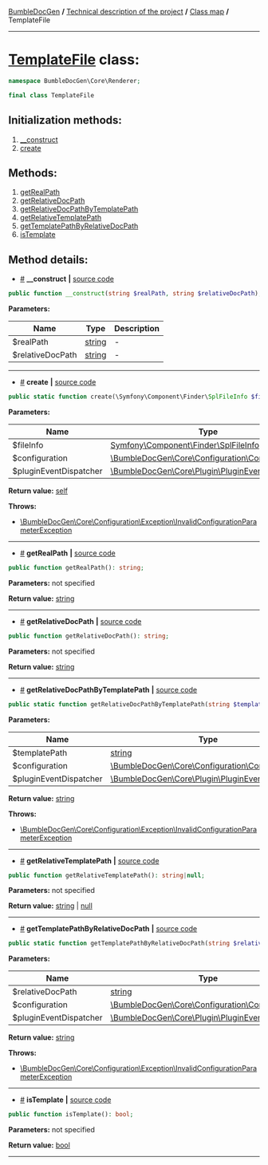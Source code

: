 <!-- {% raw %} -->
<embed> <a href="/docs/README.md">BumbleDocGen</a> <b>/</b> <a href="/docs/tech/readme.md">Technical description of the project</a> <b>/</b> <a href="/docs/tech/map.md">Class map</a> <b>/</b> TemplateFile<hr> </embed>

<h1>
    <a href="https://github.com/bumble-tech/bumble-doc-gen/blob/master/src/Core/Renderer/TemplateFile.php#L14">TemplateFile</a> class:
</h1>





```php
namespace BumbleDocGen\Core\Renderer;

final class TemplateFile
```








<h2>Initialization methods:</h2>

<ol>
<li>
    <a href="#m-construct">__construct</a>
    </li>
<li>
    <a href="#mcreate">create</a>
    </li>
</ol>

<h2>Methods:</h2>

<ol>
<li>
    <a href="#mgetrealpath">getRealPath</a>
    </li>
<li>
    <a href="#mgetrelativedocpath">getRelativeDocPath</a>
    </li>
<li>
    <a href="#mgetrelativedocpathbytemplatepath">getRelativeDocPathByTemplatePath</a>
    </li>
<li>
    <a href="#mgetrelativetemplatepath">getRelativeTemplatePath</a>
    </li>
<li>
    <a href="#mgettemplatepathbyrelativedocpath">getTemplatePathByRelativeDocPath</a>
    </li>
<li>
    <a href="#mistemplate">isTemplate</a>
    </li>
</ol>







<h2>Method details:</h2>

<div class='method_description-block'>

<ul>
<li><a name="m-construct" href="#m-construct">#</a>
 <b>__construct</b>
    <b>|</b> <a href="https://github.com/bumble-tech/bumble-doc-gen/blob/master/src/Core/Renderer/TemplateFile.php#L18">source code</a></li>
</ul>

```php
public function __construct(string $realPath, string $relativeDocPath);
```



<b>Parameters:</b>

<table>
    <thead>
    <tr>
        <th>Name</th>
        <th>Type</th>
        <th>Description</th>
    </tr>
    </thead>
    <tbody>
            <tr>
            <td>$realPath</td>
            <td><a href='https://www.php.net/manual/en/language.types.string.php'>string</a></td>
            <td>-</td>
        </tr>
            <tr>
            <td>$relativeDocPath</td>
            <td><a href='https://www.php.net/manual/en/language.types.string.php'>string</a></td>
            <td>-</td>
        </tr>
        </tbody>
</table>



</div>
<hr>
<div class='method_description-block'>

<ul>
<li><a name="mcreate" href="#mcreate">#</a>
 <b>create</b>
    <b>|</b> <a href="https://github.com/bumble-tech/bumble-doc-gen/blob/master/src/Core/Renderer/TemplateFile.php#L31">source code</a></li>
</ul>

```php
public static function create(\Symfony\Component\Finder\SplFileInfo $fileInfo, \BumbleDocGen\Core\Configuration\Configuration $configuration, \BumbleDocGen\Core\Plugin\PluginEventDispatcher $pluginEventDispatcher): self;
```



<b>Parameters:</b>

<table>
    <thead>
    <tr>
        <th>Name</th>
        <th>Type</th>
        <th>Description</th>
    </tr>
    </thead>
    <tbody>
            <tr>
            <td>$fileInfo</td>
            <td><a href='https://github.com/symfony/finder/blob/master/SplFileInfo.php'>Symfony\Component\Finder\SplFileInfo</a></td>
            <td>-</td>
        </tr>
            <tr>
            <td>$configuration</td>
            <td><a href='https://github.com/bumble-tech/bumble-doc-gen/blob/master/src/Core/Configuration/Configuration.php'>\BumbleDocGen\Core\Configuration\Configuration</a></td>
            <td>-</td>
        </tr>
            <tr>
            <td>$pluginEventDispatcher</td>
            <td><a href='https://github.com/bumble-tech/bumble-doc-gen/blob/master/src/Core/Plugin/PluginEventDispatcher.php'>\BumbleDocGen\Core\Plugin\PluginEventDispatcher</a></td>
            <td>-</td>
        </tr>
        </tbody>
</table>

<b>Return value:</b> <a href='https://www.php.net/manual/en/language.types.object.php'>self</a>


<b>Throws:</b>
<ul>
<li>
    <a href="/docs/tech/classes/InvalidConfigurationParameterException.md">\BumbleDocGen\Core\Configuration\Exception\InvalidConfigurationParameterException</a></li>

</ul>

</div>
<hr>
<div class='method_description-block'>

<ul>
<li><a name="mgetrealpath" href="#mgetrealpath">#</a>
 <b>getRealPath</b>
    <b>|</b> <a href="https://github.com/bumble-tech/bumble-doc-gen/blob/master/src/Core/Renderer/TemplateFile.php#L79">source code</a></li>
</ul>

```php
public function getRealPath(): string;
```



<b>Parameters:</b> not specified

<b>Return value:</b> <a href='https://www.php.net/manual/en/language.types.string.php'>string</a>


</div>
<hr>
<div class='method_description-block'>

<ul>
<li><a name="mgetrelativedocpath" href="#mgetrelativedocpath">#</a>
 <b>getRelativeDocPath</b>
    <b>|</b> <a href="https://github.com/bumble-tech/bumble-doc-gen/blob/master/src/Core/Renderer/TemplateFile.php#L84">source code</a></li>
</ul>

```php
public function getRelativeDocPath(): string;
```



<b>Parameters:</b> not specified

<b>Return value:</b> <a href='https://www.php.net/manual/en/language.types.string.php'>string</a>


</div>
<hr>
<div class='method_description-block'>

<ul>
<li><a name="mgetrelativedocpathbytemplatepath" href="#mgetrelativedocpathbytemplatepath">#</a>
 <b>getRelativeDocPathByTemplatePath</b>
    <b>|</b> <a href="https://github.com/bumble-tech/bumble-doc-gen/blob/master/src/Core/Renderer/TemplateFile.php#L67">source code</a></li>
</ul>

```php
public static function getRelativeDocPathByTemplatePath(string $templatePath, \BumbleDocGen\Core\Configuration\Configuration $configuration, \BumbleDocGen\Core\Plugin\PluginEventDispatcher $pluginEventDispatcher): string;
```



<b>Parameters:</b>

<table>
    <thead>
    <tr>
        <th>Name</th>
        <th>Type</th>
        <th>Description</th>
    </tr>
    </thead>
    <tbody>
            <tr>
            <td>$templatePath</td>
            <td><a href='https://www.php.net/manual/en/language.types.string.php'>string</a></td>
            <td>-</td>
        </tr>
            <tr>
            <td>$configuration</td>
            <td><a href='https://github.com/bumble-tech/bumble-doc-gen/blob/master/src/Core/Configuration/Configuration.php'>\BumbleDocGen\Core\Configuration\Configuration</a></td>
            <td>-</td>
        </tr>
            <tr>
            <td>$pluginEventDispatcher</td>
            <td><a href='https://github.com/bumble-tech/bumble-doc-gen/blob/master/src/Core/Plugin/PluginEventDispatcher.php'>\BumbleDocGen\Core\Plugin\PluginEventDispatcher</a></td>
            <td>-</td>
        </tr>
        </tbody>
</table>

<b>Return value:</b> <a href='https://www.php.net/manual/en/language.types.string.php'>string</a>


<b>Throws:</b>
<ul>
<li>
    <a href="/docs/tech/classes/InvalidConfigurationParameterException.md">\BumbleDocGen\Core\Configuration\Exception\InvalidConfigurationParameterException</a></li>

</ul>

</div>
<hr>
<div class='method_description-block'>

<ul>
<li><a name="mgetrelativetemplatepath" href="#mgetrelativetemplatepath">#</a>
 <b>getRelativeTemplatePath</b>
    <b>|</b> <a href="https://github.com/bumble-tech/bumble-doc-gen/blob/master/src/Core/Renderer/TemplateFile.php#L89">source code</a></li>
</ul>

```php
public function getRelativeTemplatePath(): string|null;
```



<b>Parameters:</b> not specified

<b>Return value:</b> <a href='https://www.php.net/manual/en/language.types.string.php'>string</a> | <a href='https://www.php.net/manual/en/language.types.null.php'>null</a>


</div>
<hr>
<div class='method_description-block'>

<ul>
<li><a name="mgettemplatepathbyrelativedocpath" href="#mgettemplatepathbyrelativedocpath">#</a>
 <b>getTemplatePathByRelativeDocPath</b>
    <b>|</b> <a href="https://github.com/bumble-tech/bumble-doc-gen/blob/master/src/Core/Renderer/TemplateFile.php#L50">source code</a></li>
</ul>

```php
public static function getTemplatePathByRelativeDocPath(string $relativeDocPath, \BumbleDocGen\Core\Configuration\Configuration $configuration, \BumbleDocGen\Core\Plugin\PluginEventDispatcher $pluginEventDispatcher): string;
```



<b>Parameters:</b>

<table>
    <thead>
    <tr>
        <th>Name</th>
        <th>Type</th>
        <th>Description</th>
    </tr>
    </thead>
    <tbody>
            <tr>
            <td>$relativeDocPath</td>
            <td><a href='https://www.php.net/manual/en/language.types.string.php'>string</a></td>
            <td>-</td>
        </tr>
            <tr>
            <td>$configuration</td>
            <td><a href='https://github.com/bumble-tech/bumble-doc-gen/blob/master/src/Core/Configuration/Configuration.php'>\BumbleDocGen\Core\Configuration\Configuration</a></td>
            <td>-</td>
        </tr>
            <tr>
            <td>$pluginEventDispatcher</td>
            <td><a href='https://github.com/bumble-tech/bumble-doc-gen/blob/master/src/Core/Plugin/PluginEventDispatcher.php'>\BumbleDocGen\Core\Plugin\PluginEventDispatcher</a></td>
            <td>-</td>
        </tr>
        </tbody>
</table>

<b>Return value:</b> <a href='https://www.php.net/manual/en/language.types.string.php'>string</a>


<b>Throws:</b>
<ul>
<li>
    <a href="/docs/tech/classes/InvalidConfigurationParameterException.md">\BumbleDocGen\Core\Configuration\Exception\InvalidConfigurationParameterException</a></li>

</ul>

</div>
<hr>
<div class='method_description-block'>

<ul>
<li><a name="mistemplate" href="#mistemplate">#</a>
 <b>isTemplate</b>
    <b>|</b> <a href="https://github.com/bumble-tech/bumble-doc-gen/blob/master/src/Core/Renderer/TemplateFile.php#L23">source code</a></li>
</ul>

```php
public function isTemplate(): bool;
```



<b>Parameters:</b> not specified

<b>Return value:</b> <a href='https://www.php.net/manual/en/language.types.boolean.php'>bool</a>


</div>
<hr>

<!-- {% endraw %} -->